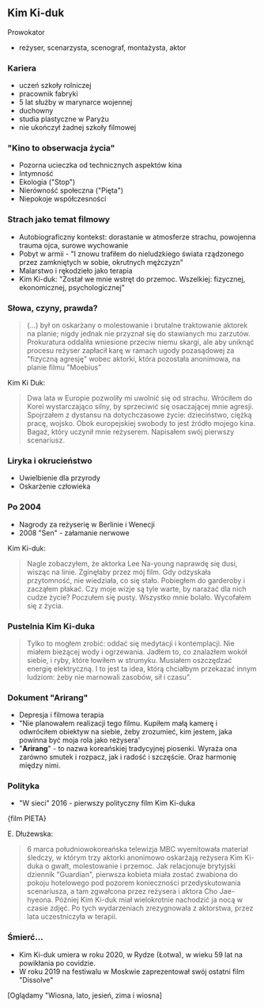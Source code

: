 
## Kim Ki-duk

Prowokator



- reżyser, scenarzysta, scenograf, montażysta, aktor



### Kariera

- uczeń szkoły rolniczej
- pracownik fabryki
- 5 lat służby w marynarce wojennej
- duchowny
- studia plastyczne w Paryżu
- nie ukończył żadnej szkoły filmowej



### "Kino to obserwacja życia"


- Pozorna ucieczka od technicznych aspektów kina
- Intymność
- Ekologia ("Stop")
- Nierówność społeczna ("Pięta")
- Niepokoje współczesności



### Strach jako temat filmowy

- Autobiograficzny kontekst: dorastanie w atmosferze strachu, powojenna trauma ojca, surowe wychowanie
- Pobyt w armii - "I znowu trafiłem do nieludzkiego świata rządzonego przez zamkniętych w sobie, okrutnych mężczyzn"
- Malarstwo i rękodzieło jako terapia
- Kim Ki-duk: "Został we mnie wstręt do przemoc. Wszelkiej: fizycznej, ekonomicznej, psychologicznej"


### Słowa, czyny, prawda?


> (...) był on oskarżany o molestowanie i brutalne traktowanie aktorek na planie; nigdy jednak nie przyznał się do stawianych mu zarzutów. Prokuratura oddaliła wniesione przeciw niemu skargi, ale aby uniknąć procesu reżyser zapłacił karę w ramach ugody pozasądowej za "fizyczną agresję" wobec aktorki, która pozostała anonimowa, na planie filmu "Moebius"


Kim Ki Duk:
> Dwa lata w Europie pozwoliły mi uwolnić się od strachu. Wróciłem do Korei wystarczająco silny, by sprzeciwić się osaczającej mnie agresji. Spojrzałem z dystansu na dotychczasowe życie: dzieciństwo, ciężką pracę, wojsko. Obok europejskiej swobody to jest źródło mojego kina. Bagaż, który uczynił mnie reżyserem. Napisałem swój pierwszy scenariusz.


### Liryka i okrucieństwo

- Uwielbienie dla przyrody
- Oskarżenie człowieka



### Po 2004

- Nagrody za reżyserię w Berlinie i Wenecji
- 2008 "Sen" - załamanie nerwowe

Kim Ki-duk:
>Nagle zobaczyłem, że aktorka Lee Na-young naprawdę się dusi, wisząc na linie. Zginęłaby przez mój film. Gdy odzyskała przytomność, nie wiedziała, co się stało. Pobiegłem do garderoby i zacząłem płakać. Czy moje wizje są tyle warte, by narażać dla nich cudze życie? Poczułem się pusty. Wszystko mnie bolało. Wycofałem się z życia.



### Pustelnia Kim Ki-duka


>Tylko to mogłem zrobić: oddać się medytacji i kontemplacji. Nie miałem bieżącej wody i ogrzewania. Jadłem to, co znalazłem wokół siebie, i ryby, które łowiłem w strumyku. Musiałem oszczędzać energię elektryczną. I to jest ta idea, którą chciałbym przekazać innym ludziom: żeby nie marnowali zasobów, sił i czasu".



### Dokument "Arirang"

- Depresja i filmowa terapia
- "Nie planowałem realizacji tego filmu. Kupiłem małą kamerę i odwróciłem obiektyw na siebie, żeby zrozumieć, kim jestem, jaka powinna być moja rola jako reżysera'
- "**Arirang**" - to nazwa koreańskiej tradycyjnej piosenki. Wyraża ona zarówno smutek i rozpacz, jak i radość i szczęście. Oraz harmonię między nimi.



### Polityka

- "W sieci" 2016 - pierwszy polityczny film Kim Ki-duka






{film PIETA}




E. Dłużewska:
> 6 marca południowokoreańska telewizja MBC wyemitowała materiał śledczy, w którym trzy aktorki anonimowo oskarżają reżysera Kim Ki-duka o gwałt, molestowanie i przemoc. Jak relacjonuje brytyjski dziennik "Guardian", pierwsza kobieta miała zostać zwabiona do pokoju hotelowego pod pozorem konieczności przedyskutowania scenariusza, a tam zgwałcona przez reżysera i aktora Cho Jae-hyeona. Później Kim Ki-duk miał wielokrotnie nachodzić ja nocą w czasie zdjęć. Po tych wydarzeniach zrezygnowała z aktorstwa, przez lata uczestniczyła w terapii.



### Śmierć...

- Kim Ki-duk umiera w roku 2020, w Rydze (Łotwa), w wieku 59 lat na powikłania po covidzie.
- W roku 2019 na festiwalu w Moskwie zaprezentował swój ostatni film "Dissolve"




[Oglądamy "Wiosna, lato, jesień, zima i wiosna]
